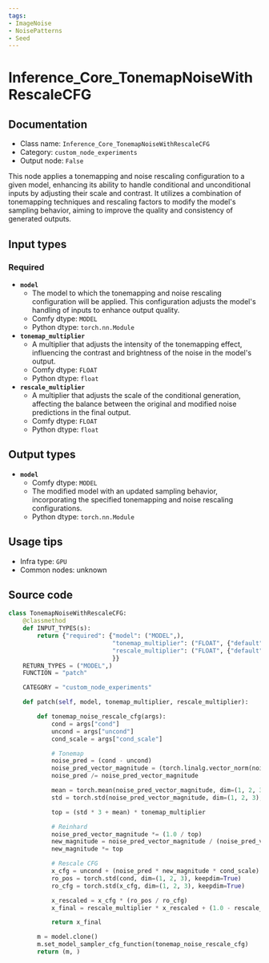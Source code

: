 ```yaml
---
tags:
- ImageNoise
- NoisePatterns
- Seed
---
```


# Inference_Core_TonemapNoiseWithRescaleCFG
## Documentation
- Class name: `Inference_Core_TonemapNoiseWithRescaleCFG`
- Category: `custom_node_experiments`
- Output node: `False`

This node applies a tonemapping and noise rescaling configuration to a given model, enhancing its ability to handle conditional and unconditional inputs by adjusting their scale and contrast. It utilizes a combination of tonemapping techniques and rescaling factors to modify the model's sampling behavior, aiming to improve the quality and consistency of generated outputs.
## Input types
### Required
- **`model`**
    - The model to which the tonemapping and noise rescaling configuration will be applied. This configuration adjusts the model's handling of inputs to enhance output quality.
    - Comfy dtype: `MODEL`
    - Python dtype: `torch.nn.Module`
- **`tonemap_multiplier`**
    - A multiplier that adjusts the intensity of the tonemapping effect, influencing the contrast and brightness of the noise in the model's output.
    - Comfy dtype: `FLOAT`
    - Python dtype: `float`
- **`rescale_multiplier`**
    - A multiplier that adjusts the scale of the conditional generation, affecting the balance between the original and modified noise predictions in the final output.
    - Comfy dtype: `FLOAT`
    - Python dtype: `float`
## Output types
- **`model`**
    - Comfy dtype: `MODEL`
    - The modified model with an updated sampling behavior, incorporating the specified tonemapping and noise rescaling configurations.
    - Python dtype: `torch.nn.Module`
## Usage tips
- Infra type: `GPU`
- Common nodes: unknown


## Source code
```python
class TonemapNoiseWithRescaleCFG:
    @classmethod
    def INPUT_TYPES(s):
        return {"required": {"model": ("MODEL",),
                             "tonemap_multiplier": ("FLOAT", {"default": 1.0, "min": 0.0, "max": 100.0, "step": 0.01}),
                             "rescale_multiplier": ("FLOAT", {"default": 1.0, "min": 0.0, "max": 1.0, "step": 0.01}),
                             }}
    RETURN_TYPES = ("MODEL",)
    FUNCTION = "patch"

    CATEGORY = "custom_node_experiments"

    def patch(self, model, tonemap_multiplier, rescale_multiplier):

        def tonemap_noise_rescale_cfg(args):
            cond = args["cond"]
            uncond = args["uncond"]
            cond_scale = args["cond_scale"]

            # Tonemap
            noise_pred = (cond - uncond)
            noise_pred_vector_magnitude = (torch.linalg.vector_norm(noise_pred, dim=(1)) + 0.0000000001)[:, None]
            noise_pred /= noise_pred_vector_magnitude

            mean = torch.mean(noise_pred_vector_magnitude, dim=(1, 2, 3), keepdim=True)
            std = torch.std(noise_pred_vector_magnitude, dim=(1, 2, 3), keepdim=True)

            top = (std * 3 + mean) * tonemap_multiplier

            # Reinhard
            noise_pred_vector_magnitude *= (1.0 / top)
            new_magnitude = noise_pred_vector_magnitude / (noise_pred_vector_magnitude + 1.0)
            new_magnitude *= top

            # Rescale CFG
            x_cfg = uncond + (noise_pred * new_magnitude * cond_scale)
            ro_pos = torch.std(cond, dim=(1, 2, 3), keepdim=True)
            ro_cfg = torch.std(x_cfg, dim=(1, 2, 3), keepdim=True)

            x_rescaled = x_cfg * (ro_pos / ro_cfg)
            x_final = rescale_multiplier * x_rescaled + (1.0 - rescale_multiplier) * x_cfg

            return x_final

        m = model.clone()
        m.set_model_sampler_cfg_function(tonemap_noise_rescale_cfg)
        return (m, )

```
